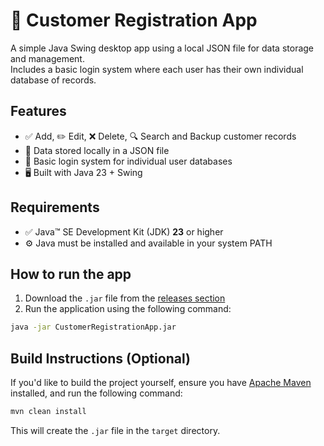 # 📁 Customer Registration App

A simple Java Swing desktop app using a local JSON file for data storage and management.  
Includes a basic login system where each user has their own individual database of records.

## Features
- ✅ Add, ✏️ Edit, ❌ Delete, 🔍 Search and Backup customer records
- 📁 Data stored locally in a JSON file
- 🔐 Basic login system for individual user databases
- 🖥️ Built with Java 23 + Swing

## Requirements
- ✅ Java™ SE Development Kit (JDK) **23** or higher
- ⚙️ Java must be installed and available in your system PATH

## How to run the app
1. Download the `.jar` file from the [releases section](https://github.com/nilmar-p/customer-registration-app/releases)
2. Run the application using the following command:

```bash
java -jar CustomerRegistrationApp.jar
```

## Build Instructions (Optional)
If you'd like to build the project yourself, ensure you have [Apache Maven](https://maven.apache.org/) installed, and run the following command:

```bash
mvn clean install
```

This will create the `.jar` file in the `target` directory.
